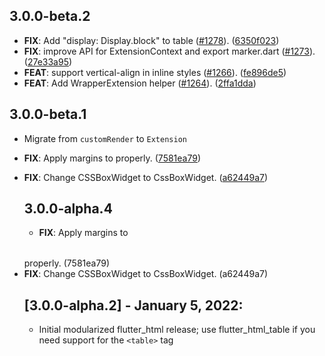 ## 3.0.0-beta.2

 - **FIX**: Add "display: Display.block" to table ([#1278](https://github.com/sub6resources/flutter_html/issues/1278)). ([6350f023](https://github.com/sub6resources/flutter_html/commit/6350f02354b7de601ce294123717e2051be97eee))
 - **FIX**: improve API for ExtensionContext and export marker.dart ([#1273](https://github.com/sub6resources/flutter_html/issues/1273)). ([27e33a95](https://github.com/sub6resources/flutter_html/commit/27e33a955e872d47306db9480f74f6da2e9a028a))
 - **FEAT**: support vertical-align in inline styles ([#1266](https://github.com/sub6resources/flutter_html/issues/1266)). ([fe896de5](https://github.com/sub6resources/flutter_html/commit/fe896de5ed8b79425bb33800a26fa4ac328057fe))
 - **FEAT**: Add WrapperExtension helper ([#1264](https://github.com/sub6resources/flutter_html/issues/1264)). ([2ffa1dda](https://github.com/sub6resources/flutter_html/commit/2ffa1ddabb3f2a660ab85c551255b89fe8a24ab5))

## 3.0.0-beta.1

 - Migrate from `customRender` to `Extension`

 - **FIX**: Apply margins to <table> properly. ([7581ea79](https://github.com/sub6resources/flutter_html/commit/7581ea798744b2830affaaf75bbdff016b03f7af))
 - **FIX**: Change CSSBoxWidget to CssBoxWidget. ([a62449a7](https://github.com/sub6resources/flutter_html/commit/a62449a77c18701a0faf8ffd650f9c535b2d006c))

## 3.0.0-alpha.4

 - **FIX**: Apply margins to <table> properly. (7581ea79)
 - **FIX**: Change CSSBoxWidget to CssBoxWidget. (a62449a7)

## [3.0.0-alpha.2] - January 5, 2022:
* Initial modularized flutter_html release; use flutter_html_table if you need support for the `<table>` tag 
